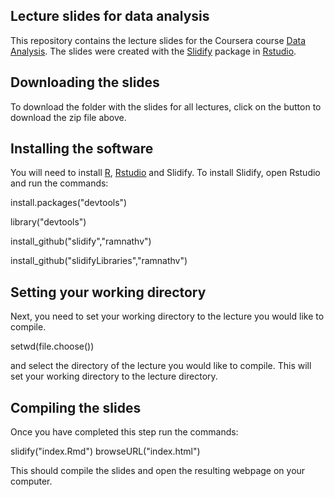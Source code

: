 ## Lecture slides for data analysis

This repository contains the lecture slides for the Coursera course [Data Analysis](https://www.coursera.org/course/dataanalysis). The slides were created with the [Slidify](http://slidify.org/) package in [Rstudio](http://www.rstudio.com/).

## Downloading the slides

To download the folder with the slides for all lectures, click on the button to download the zip file above. 

## Installing the software

You will need to install [R](http://cran.rstudio.com/), [Rstudio](http://www.rstudio.com/ide/download/) and Slidify. To install Slidify, open Rstudio and run the commands:


install.packages("devtools")

library("devtools")

install_github("slidify","ramnathv")

install_github("slidifyLibraries","ramnathv")


## Setting your working directory

Next, you need to set your working directory to the lecture you would like to compile. 

setwd(file.choose())

and select the directory of the lecture you would like to compile. This will set your working directory to the 
lecture directory. 


## Compiling the slides

Once you have completed this step run the commands:

slidify("index.Rmd")
browseURL("index.html")

This should compile the slides and open the resulting webpage on your computer. 
